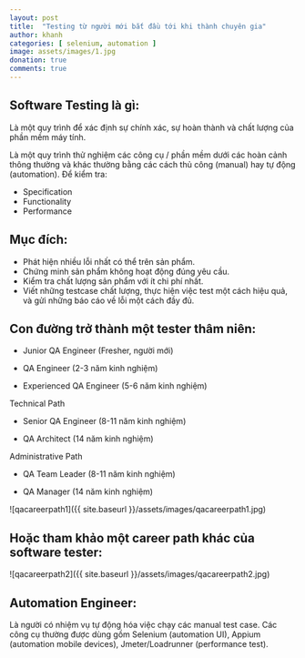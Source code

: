 ```yaml
---
layout: post
title:  "Testing từ người mới bắt đầu tới khi thành chuyên gia"
author: khanh
categories: [ selenium, automation ]
image: assets/images/1.jpg
donation: true
comments: true
---
```

## Software Testing là gì:

Là một quy trình để xác định sự chính xác, sự hoàn thành và chất lượng của phần mềm máy tính.

Là một quy trình thử nghiệm các công cụ / phần mềm dưới các hoàn cảnh thông thường và khác thường bằng các cách thủ công (manual) hay tự động (automation). Để kiểm tra:

+ Specification
+ Functionality
+ Performance

## Mục đích:

+ Phát hiện nhiều lỗi nhất có thể trên sản phẩm.
+ Chứng minh sản phẩm không hoạt động đúng yêu cầu.
+ Kiểm tra chất lượng sản phẩm với ít chi phí nhất.
+ Viết những testcase chất lượng, thực hiện việc test một cách hiệu quả, và gửi những báo cáo về lỗi một cách đầy đủ.

## Con đường trở thành một tester thâm niên:

+ Junior QA Engineer (Fresher, người mới)

+ QA Engineer (2-3 năm kinh nghiệm)

+ Experienced QA Engineer (5-6 năm kinh nghiệm)

Technical Path

+ Senior QA Engineer (8-11 năm kinh nghiệm)

+ QA Architect (14 năm kinh nghiệm)

Administrative Path

+ QA Team Leader (8-11 năm kinh nghiệm)

+ QA Manager (14 năm kinh nghiệm)

![qacareerpath1]({{ site.baseurl }}/assets/images/qacareerpath1.jpg)

## Hoặc tham khảo một career path khác của software tester:

![qacareerpath2]({{ site.baseurl }}/assets/images/qacareerpath2.jpg)

## Automation Engineer: 
Là người có nhiệm vụ tự động hóa việc chạy các manual test case. Các công cụ thường được dùng gồm Selenium (automation UI), Appium (automation mobile devices), Jmeter/Loadrunner (performance test).
